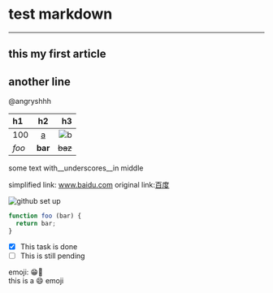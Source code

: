 # test markdown
***
## this my first article
## another line

@angryshhh

| h1    |    h2   |      h3 |
|:------|:-------:|--------:|
| 100   | [a][1]  | ![b][2] |
| *foo* | **bar** | ~~baz~~ |

[1]:http://www.baidu.com
[2]:http://zh.mweb.im/asset/img/set-up-git.gif

some text with__underscores__in middle

simplified link: www.baidu.com
original link:[百度](https://www.baidu.com "百度")

![github set up](http://zh.mweb.im/asset/img/set-up-git.gif "图片title")

```JavaScript
function foo (bar) {
  return bar;
}
```

 - [x] This task is done
 - [ ] This is still pending

emoji: 😁🎉  
this is a :smile: emoji

